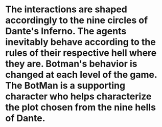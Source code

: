 # The interactions are shaped accordingly to the nine circles of Dante's Inferno. The agents inevitably behave according to the rules of their respective hell where they are. Botman's behavior is changed at each level of the game. The BotMan is a supporting character who helps characterize the plot chosen from the nine hells of Dante.
